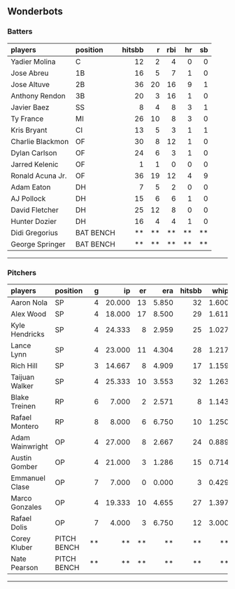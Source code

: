 ## Wonderbots

### Batters

 
|players          |position  | hitsbb|  r| rbi| hr| sb| 
|:----------------|:---------|------:|--:|---:|--:|--:| 
|Yadier Molina    |C         |     12|  2|   4|  0|  0| 
|Jose Abreu       |1B        |     16|  5|   7|  1|  0| 
|Jose Altuve      |2B        |     36| 20|  16|  9|  1| 
|Anthony Rendon   |3B        |     20|  3|  16|  1|  0| 
|Javier Baez      |SS        |      8|  4|   8|  3|  1| 
|Ty France        |MI        |     26| 10|   8|  3|  0| 
|Kris Bryant      |CI        |     13|  5|   3|  1|  1| 
|Charlie Blackmon |OF        |     30|  8|  12|  1|  0| 
|Dylan Carlson    |OF        |     24|  6|   3|  1|  0| 
|Jarred Kelenic   |OF        |      1|  1|   0|  0|  0| 
|Ronald Acuna Jr. |OF        |     36| 19|  12|  4|  9| 
|Adam Eaton       |DH        |      7|  5|   2|  0|  0| 
|AJ Pollock       |DH        |     15|  6|   6|  1|  0| 
|David Fletcher   |DH        |     25| 12|   8|  0|  0| 
|Hunter Dozier    |DH        |     16|  4|   4|  1|  0| 
|Didi Gregorius   |BAT BENCH |     **| **|  **| **| **| 
|George Springer  |BAT BENCH |     **| **|  **| **| **| 

* * *

### Pitchers

 
|players         |position    |  g|     ip| er|   era| hitsbb|  whip| so|  w| sv| 
|:---------------|:-----------|--:|------:|--:|-----:|------:|-----:|--:|--:|--:| 
|Aaron Nola      |SP          |  4| 20.000| 13| 5.850|     32| 1.600| 19|  2|  0| 
|Alex Wood       |SP          |  4| 18.000| 17| 8.500|     29| 1.611| 15|  1|  0| 
|Kyle Hendricks  |SP          |  4| 24.333|  8| 2.959|     25| 1.027| 18|  4|  0| 
|Lance Lynn      |SP          |  4| 23.000| 11| 4.304|     28| 1.217| 29|  1|  0| 
|Rich Hill       |SP          |  3| 14.667|  8| 4.909|     17| 1.159| 13|  1|  0| 
|Taijuan Walker  |SP          |  4| 25.333| 10| 3.553|     32| 1.263| 28|  2|  0| 
|Blake Treinen   |RP          |  6|  7.000|  2| 2.571|      8| 1.143|  8|  0|  1| 
|Rafael Montero  |RP          |  8|  8.000|  6| 6.750|     10| 1.250|  5|  2|  0| 
|Adam Wainwright |OP          |  4| 27.000|  8| 2.667|     24| 0.889| 27|  2|  0| 
|Austin Gomber   |OP          |  4| 21.000|  3| 1.286|     15| 0.714| 16|  3|  0| 
|Emmanuel Clase  |OP          |  7|  7.000|  0| 0.000|      3| 0.429|  9|  0|  2| 
|Marco Gonzales  |OP          |  4| 19.333| 10| 4.655|     27| 1.397| 19|  0|  0| 
|Rafael Dolis    |OP          |  7|  4.000|  3| 6.750|     12| 3.000|  7|  0|  0| 
|Corey Kluber    |PITCH BENCH | **|     **| **|    **|     **|    **| **| **| **| 
|Nate Pearson    |PITCH BENCH | **|     **| **|    **|     **|    **| **| **| **| 


* * *


